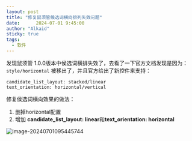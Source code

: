 ```yaml
---
layout: post
title: "修复鼠须管候选词横向排列失效问题"
date:      2024-07-01 9:45:00
author: "Alkaid"
sticky: true
tags:
  - 软件
---
```




发现鼠须管 1.0.0版本中侯选词横排失效了，去看了一下官方文档发现是因为：`style/horizontal` 被移出了，并且官方给出了新控件来支持：

```
candidate_list_layout: stacked/linear
text_orientation: horizontal/vertical
```

修复侯选词横向效果的做法：

1. 删掉horizontal配置
2. 增加 **candidate_list_layout: linear**和**text_orientation: horizontal**

![image-20240701095445744](https://p.ipic.vip/p3djb2.png)